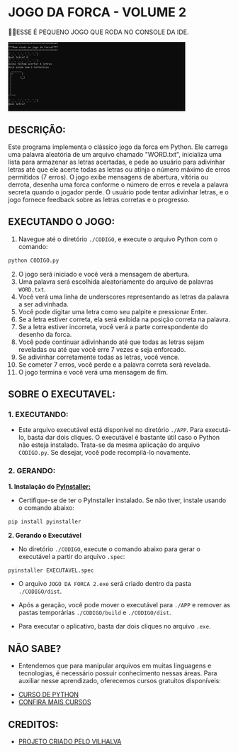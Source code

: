 # JOGO DA FORCA - VOLUME 2
👨‍💻ESSE É PEQUENO JOGO QUE RODA NO CONSOLE DA IDE.

<img src="FOTO.png" align="center" width="400"> <br>

## DESCRIÇÃO:
Este programa implementa o clássico jogo da forca em Python. Ele carrega uma palavra aleatória de um arquivo chamado "WORD.txt", inicializa uma lista para armazenar as letras acertadas, e pede ao usuário para adivinhar letras até que ele acerte todas as letras ou atinja o número máximo de erros permitidos (7 erros). O jogo exibe mensagens de abertura, vitória ou derrota, desenha uma forca conforme o número de erros e revela a palavra secreta quando o jogador perde. O usuário pode tentar adivinhar letras, e o jogo fornece feedback sobre as letras corretas e o progresso.

## EXECUTANDO O JOGO:
1. Navegue até o diretório `./CODIGO`, e execute o arquivo Python com o comando:
```bash
python CODIGO.py
```
2. O jogo será iniciado e você verá a mensagem de abertura.
3. Uma palavra será escolhida aleatoriamente do arquivo de palavras `WORD.txt`.
4. Você verá uma linha de underscores representando as letras da palavra a ser adivinhada.
5. Você pode digitar uma letra como seu palpite e pressionar Enter.
6. Se a letra estiver correta, ela será exibida na posição correta na palavra.
7. Se a letra estiver incorreta, você verá a parte correspondente do desenho da forca.
8. Você pode continuar adivinhando até que todas as letras sejam reveladas ou até que você erre 7 vezes e seja enforcado.
9. Se adivinhar corretamente todas as letras, você vence.
10. Se cometer 7 erros, você perde e a palavra correta será revelada.
11. O jogo termina e você verá uma mensagem de fim.

## SOBRE O EXECUTAVEL:
### 1. EXECUTANDO:
- Este arquivo executável está disponível no diretório `./APP`. Para executá-lo, basta dar dois cliques. O executável é bastante útil caso o Python não esteja instalado. Trata-se da mesma aplicação do arquivo `CODIGO.py`. Se desejar, você pode recompilá-lo novamente.

### 2. GERANDO:
   **1. Instalação do [PyInstaller:](https://pyinstaller.org/en/stable/)**
   - Certifique-se de ter o PyInstaller instalado. Se não tiver, instale usando o comando abaixo:
   ```bash
   pip install pyinstaller
   ```

   **2. Gerando o Executável**
   - No diretório `./CODIGO`, execute o comando abaixo para gerar o executável a partir do arquivo `.spec`:

   ```bash
   pyinstaller EXECUTAVEL.spec
   ```

   - O arquivo `JOGO DA FORCA 2.exe` será criado dentro da pasta `./CODIGO/dist`.

   - Após a geração, você pode mover o executável para `./APP` e remover as pastas temporárias `./CODIGO/build` e `./CODIGO/dist`.

   - Para executar o aplicativo, basta dar dois cliques no arquivo `.exe`.

## NÃO SABE?
- Entendemos que para manipular arquivos em muitas linguagens e tecnologias, é necessário possuir conhecimento nessas áreas. Para auxiliar nesse aprendizado, oferecemos cursos gratuitos disponíveis:
* [CURSO DE PYTHON](https://github.com/VILHALVA/CURSO-DE-PYTHON)
* [CONFIRA MAIS CURSOS](https://github.com/VILHALVA?tab=repositories&q=+topic:CURSO)

## CREDITOS:
- [PROJETO CRIADO PELO VILHALVA](https://github.com/VILHALVA)

